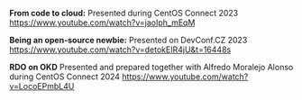 
**From code to cloud:**
Presented during CentOS Connect 2023
https://www.youtube.com/watch?v=jaoIph_mEqM

**Being an open-source newbie:**
Presented on DevConf.CZ 2023
https://www.youtube.com/watch?v=detokEIR4jU&t=16448s

**RDO on OKD**
Presented and prepared together with Alfredo Moralejo Alonso during CentOS Connect 2024
https://www.youtube.com/watch?v=LocoEPmbL4U
